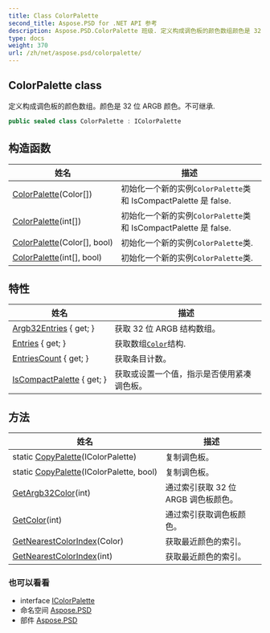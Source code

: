 ```yaml
---
title: Class ColorPalette
second_title: Aspose.PSD for .NET API 参考
description: Aspose.PSD.ColorPalette 班级. 定义构成调色板的颜色数组颜色是 32 位 ARGB 颜色不可继承.
type: docs
weight: 370
url: /zh/net/aspose.psd/colorpalette/
---
```

## ColorPalette class

定义构成调色板的颜色数组。颜色是 32 位 ARGB 颜色。不可继承.

```csharp
public sealed class ColorPalette : IColorPalette
```

## 构造函数

| 姓名 | 描述 |
| --- | --- |
| [ColorPalette](colorpalette/#constructor)(Color[]) | 初始化一个新的实例`ColorPalette`类和 IsCompactPalette 是 false. |
| [ColorPalette](colorpalette/#constructor_2)(int[]) | 初始化一个新的实例`ColorPalette`类和 IsCompactPalette 是 false. |
| [ColorPalette](colorpalette/#constructor_1)(Color[], bool) | 初始化一个新的实例`ColorPalette`类. |
| [ColorPalette](colorpalette/#constructor_3)(int[], bool) | 初始化一个新的实例`ColorPalette`类. |

## 特性

| 姓名 | 描述 |
| --- | --- |
| [Argb32Entries](../../aspose.psd/colorpalette/argb32entries/) { get; } | 获取 32 位 ARGB 结构数组。 |
| [Entries](../../aspose.psd/colorpalette/entries/) { get; } | 获取数组[`Color`](../color/)结构. |
| [EntriesCount](../../aspose.psd/colorpalette/entriescount/) { get; } | 获取条目计数。 |
| [IsCompactPalette](../../aspose.psd/colorpalette/iscompactpalette/) { get; } | 获取或设置一个值，指示是否使用紧凑调色板。 |

## 方法

| 姓名 | 描述 |
| --- | --- |
| static [CopyPalette](../../aspose.psd/colorpalette/copypalette/#copypalette)(IColorPalette) | 复制调色板。 |
| static [CopyPalette](../../aspose.psd/colorpalette/copypalette/#copypalette_1)(IColorPalette, bool) | 复制调色板。 |
| [GetArgb32Color](../../aspose.psd/colorpalette/getargb32color/)(int) | 通过索引获取 32 位 ARGB 调色板颜色。 |
| [GetColor](../../aspose.psd/colorpalette/getcolor/)(int) | 通过索引获取调色板颜色。 |
| [GetNearestColorIndex](../../aspose.psd/colorpalette/getnearestcolorindex/#getnearestcolorindex)(Color) | 获取最近颜色的索引。 |
| [GetNearestColorIndex](../../aspose.psd/colorpalette/getnearestcolorindex/#getnearestcolorindex_1)(int) | 获取最近颜色的索引。 |

### 也可以看看

* interface [IColorPalette](../icolorpalette/)
* 命名空间 [Aspose.PSD](../../aspose.psd/)
* 部件 [Aspose.PSD](../../)


